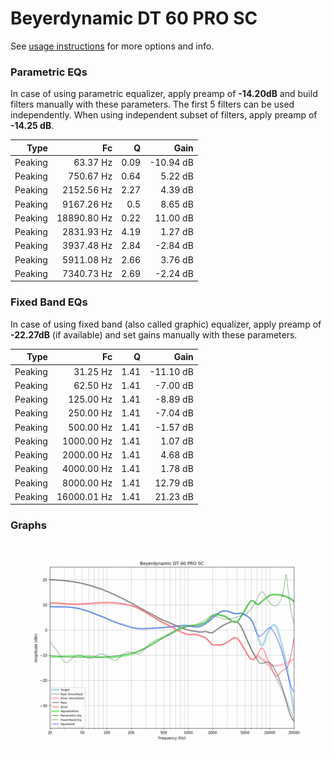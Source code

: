 # Beyerdynamic DT 60 PRO SC
See [usage instructions](https://github.com/jaakkopasanen/AutoEq#usage) for more options and info.

### Parametric EQs
In case of using parametric equalizer, apply preamp of **-14.20dB** and build filters manually
with these parameters. The first 5 filters can be used independently.
When using independent subset of filters, apply preamp of **-14.25 dB**.

| Type    | Fc          |    Q | Gain      |
|--------:|------------:|-----:|----------:|
| Peaking | 63.37 Hz    | 0.09 | -10.94 dB |
| Peaking | 750.67 Hz   | 0.64 | 5.22 dB   |
| Peaking | 2152.56 Hz  | 2.27 | 4.39 dB   |
| Peaking | 9167.26 Hz  | 0.5  | 8.65 dB   |
| Peaking | 18890.80 Hz | 0.22 | 11.00 dB  |
| Peaking | 2831.93 Hz  | 4.19 | 1.27 dB   |
| Peaking | 3937.48 Hz  | 2.84 | -2.84 dB  |
| Peaking | 5911.08 Hz  | 2.66 | 3.76 dB   |
| Peaking | 7340.73 Hz  | 2.69 | -2.24 dB  |

### Fixed Band EQs
In case of using fixed band (also called graphic) equalizer, apply preamp of **-22.27dB**
(if available) and set gains manually with these parameters.

| Type    | Fc          |    Q | Gain      |
|--------:|------------:|-----:|----------:|
| Peaking | 31.25 Hz    | 1.41 | -11.10 dB |
| Peaking | 62.50 Hz    | 1.41 | -7.00 dB  |
| Peaking | 125.00 Hz   | 1.41 | -8.89 dB  |
| Peaking | 250.00 Hz   | 1.41 | -7.04 dB  |
| Peaking | 500.00 Hz   | 1.41 | -1.57 dB  |
| Peaking | 1000.00 Hz  | 1.41 | 1.07 dB   |
| Peaking | 2000.00 Hz  | 1.41 | 4.68 dB   |
| Peaking | 4000.00 Hz  | 1.41 | 1.78 dB   |
| Peaking | 8000.00 Hz  | 1.41 | 12.79 dB  |
| Peaking | 16000.01 Hz | 1.41 | 21.23 dB  |

### Graphs
![](./Beyerdynamic%20DT%2060%20PRO%20SC.png)